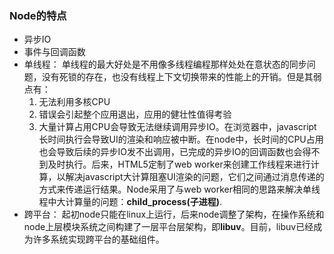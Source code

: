 
### Node的特点
*  异步IO
* 事件与回调函数
* 单线程： 单线程的最大好处是不用像多线程编程那样处处在意状态的同步问题，没有死锁的存在，也没有线程上下文切换带来的性能上的开销。但是其弱点有：
  1. 无法利用多核CPU
  2. 错误会引起整个应用退出，应用的健壮性值得考验
  3. 大量计算占用CPU会导致无法继续调用异步IO。在浏览器中，javascript长时间执行会导致UI的渲染和响应被中断。在node中，长时间的CPU占用也会导致后续的异步IO发不出调用，已完成的异步IO的回调函数也会得不到及时执行。后来，HTML5定制了web worker来创建工作线程来进行计算，以解决javascript大计算阻塞UI渲染的问题，它们之间通过消息传递的方式来传递运行结果。Node采用了与web worker相同的思路来解决单线程中大计算量的问题：**child_process(子进程)**.
* 跨平台： 起初node只能在linux上运行，后来node调整了架构，在操作系统和node上层模块系统之间构建了一层平台层架构，即**libuv**。目前，libuv已经成为许多系统实现跨平台的基础组件。
